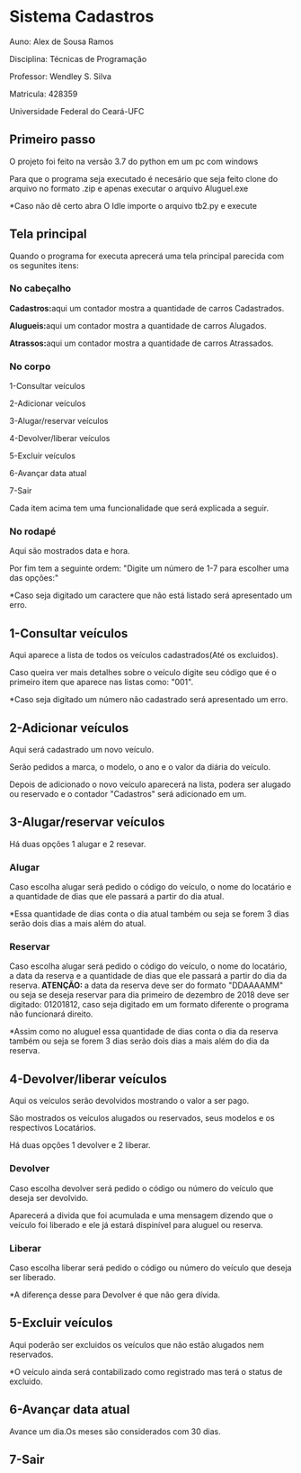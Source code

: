 <h1>Sistema Cadastros</h1>
<p>Auno: Alex de Sousa Ramos</p>
<p>Disciplina: Técnicas de Programação</p>
<p>Professor: Wendley S. Silva</p>
<p>Matricula: 428359</p>
<p>Universidade Federal do Ceará-UFC</p>
<h2>Primeiro passo</h2>
<p>O projeto foi feito na versão 3.7 do python em um pc com windows</p>
<p>Para que o programa seja executado é necesário que seja feito clone do arquivo no formato .zip e apenas executar o arquivo Aluguel.exe</p>
<p>*Caso não dê certo abra O Idle importe o arquivo tb2.py e execute</p>
<h2>Tela principal</h2>
<p>Quando o programa for executa aprecerá uma tela principal parecida com os segunites itens:</p>
<h3>No cabeçalho</h3>
<p><b>Cadastros:</b>aqui um contador mostra a quantidade de carros Cadastrados.</p>
<p><b>Alugueis:</b>aqui um contador mostra a quantidade de carros Alugados.</p>
<p><b>Atrassos:</b>aqui um contador mostra a quantidade de carros Atrassados.</p>
<h3>No corpo</h3>
<p>1-Consultar veículos </p>
<p>2-Adicionar veículos </p>
<p>3-Alugar/reservar veículos</p>
<p>4-Devolver/liberar veículos </p>
<p>5-Excluir veículos </p>
<p>6-Avançar data atual</p>
<p>7-Sair</p>
<p>Cada item acima tem uma funcionalidade que será explicada a seguir.</p>
<h3>No rodapé</h3>
<p>Aqui são mostrados data e hora.</p>
<p>Por  fim tem a seguinte ordem: "Digite um número de 1-7 para escolher uma das opções:"</p>
<p>*Caso seja digitado um caractere que não está listado será apresentado um erro.</p>
<h2>1-Consultar veículos</h2>
<p>Aqui aparece a lista de todos os veículos cadastrados(Até os excluidos).</p>
<p>Caso queira ver mais detalhes sobre o veículo digite seu código que é o primeiro item que aparece nas listas como: "001".</p>
<p>*Caso seja digitado um número não cadastrado será apresentado um erro.</p>
<h2>2-Adicionar veículos</h2>
<p>Aqui será cadastrado um novo veículo.</p>
<p>Serão pedidos a marca, o modelo, o ano e o valor da diária do veículo.</p>
<p>Depois de adicionado o novo veículo aparecerá na lista, podera ser alugado ou reservado e o contador "Cadastros" será adicionado em um.
<h2>3-Alugar/reservar veículos</h2> 
<p>Há duas opções 1 alugar e 2 resevar.</p>
<h3>Alugar</h3>
<p>Caso escolha alugar será pedido o código do veículo, o nome do locatário e a quantidade de dias que ele passará a partir do dia atual.</p>
<p>*Essa quantidade de dias conta o dia atual também ou seja se forem 3 dias serão dois dias a mais além do atual.</p>
<h3>Reservar</h3>
<p>Caso escolha alugar será pedido o código do veículo, o nome do locatário, a data da reserva e a quantidade de dias que ele passará a partir do dia da reserva.<b> ATENÇÃO: </b> a data da reserva deve ser do formato "DDAAAAMM" ou seja se deseja reservar para dia primeiro de dezembro de 2018 deve ser digitado: 01201812, caso seja digitado em um formato diferente o programa não funcionará direito.</p>
<p>*Assim como no aluguel essa quantidade de dias conta o dia da reserva também ou seja se forem 3 dias serão dois dias a mais além do dia da reserva.</p>
<h2>4-Devolver/liberar veículos</h2>
<p>Aqui os veículos serão devolvidos mostrando o valor a ser pago.</p>
<p>São mostrados os veículos alugados ou reservados, seus modelos e os respectivos Locatários.</p>
<p>Há duas opções 1 devolver e 2 liberar.</p>
<h3>Devolver</h3>
<p>Caso escolha devolver será pedido o código ou número do veículo que deseja ser devolvido.</p>
<p>Aparecerá a divida que foi acumulada e uma mensagem dizendo que o veículo foi liberado e ele já estará dispinível para aluguel ou reserva.</p>
<h3>Liberar</h3>
<p>Caso escolha liberar será pedido o código ou número do veículo que deseja ser liberado.</p>
<p>*A diferença desse para Devolver é que não gera dívida.</p>
<h2>5-Excluir veículos </h2>
<p>Aqui poderão ser excluidos os veículos que não estão alugados nem reservados.</p>
<p>*O veículo ainda será contabilizado como registrado mas terá o status de excluido.</p>
<h2>6-Avançar data atual</h2>
<p>Avance um dia.Os meses são considerados com 30 dias.</p>
<h2>7-Sair</h2>









  






